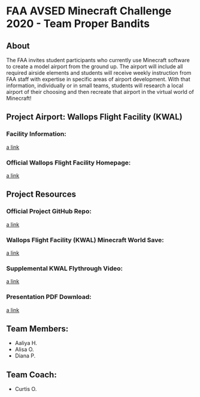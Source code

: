 # FAA AVSED Minecraft Challenge 2020 - Team Proper Bandits

## About

The FAA invites student participants who currently use Minecraft software to create a model airport from the ground up. The airport will include all required airside elements and students will receive weekly instruction from FAA staff with expertise in specific areas of airport development. With that information, individually or in small teams, students will research a local airport of their choosing and then recreate that airport in the virtual world of Minecraft!

## Project Airport: Wallops Flight Facility (KWAL)
### Facility Information: 
[a link](https://www.airnav.com/airport/KWAL)
### Official Wallops Flight Facility Homepage: 
[a link](https://www.nasa.gov/centers/wallops/home)

## Project Resources

### Official Project GitHub Repo: 
[a link](https://github.com/Proper-Bandits/FAA-AVSED-Minecraft-Challenge-2020/)

### Wallops Flight Facility (KWAL) Minecraft World Save: 
[a link](https://github.com/Proper-Bandits/FAA-AVSED-Minecraft-Challenge-2020/tree/master/minecraft/saves/FAAChallenge)

### Supplemental KWAL Flythrough Video:
 [a link](https://youtu.be/-Ur1nHhxeXk)

### Presentation PDF Download: 
[a link](https://github.com/Proper-Bandits/FAA-AVSED-Minecraft-Challenge-2020/blob/master/presentation/FAA-AVSED-Minecraft-Airport-Design-Challenge-2020-Team-Proper-Bandits.pdf)

## Team Members:
- Aaliya H.
- Alisa O.
- Diana P.

## Team Coach:
- Curtis O.
